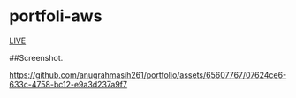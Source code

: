 # portfoli-aws





[LIVE](https://portfolio-cloud-sable.vercel.app/)




##Screenshot.

https://github.com/anugrahmasih261/portfolio/assets/65607767/07624ce6-633c-4758-bc12-e9a3d237a9f7

